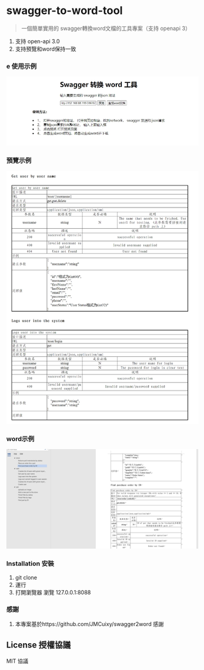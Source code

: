 # swagger-to-word-tool

> 一個簡單實用的 swagger轉換word文檔的工具專案（支持 openapi 3）

1. 支持 open-api 3.0
2. 支持預覽和word保持一致

### e 使用示例 

![image](https://github.com/LanjianNUll/swagger-to-word-tool/blob/main/使用示例.png)

### 預覽示例

![image](https://github.com/LanjianNUll/swagger-to-word-tool/blob/main/预览示例.png)

### word示例

![image](https://github.com/LanjianNUll/swagger-to-word-tool/blob/main/word.png)

### Installation 安裝

1. git clone 
2. 運行
3. 打開瀏覽器 瀏覽 127.0.0.1:8088

### 感謝

1. 本專案基於https://github.com/JMCuixy/swagger2word 感謝

## License 授權協議

 MIT 協議
